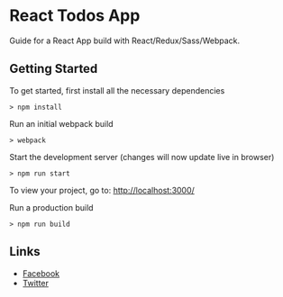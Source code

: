 # React Todos App

Guide for a React App build with React/Redux/Sass/Webpack.

## Getting Started

To get started, first install all the necessary dependencies
```
> npm install
```

Run an initial webpack build
```
> webpack
```

Start the development server (changes will now update live in browser)
```
> npm run start
```

To view your project, go to: [http://localhost:3000/](http://localhost:3000/)

Run a production build
```
> npm run build
```

## Links

- [Facebook](https://www.facebook.com/abraham.gnanasingh/)
- [Twitter](https://twitter.com/abu_gn)
